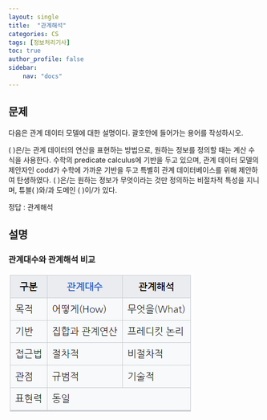 ```yaml
---
layout: single
title:  "관계해석"
categories: CS
tags: [정보처리기사]
toc: true
author_profile: false
sidebar:
    nav: "docs"
---
```


## 문제

다음은 관계 데이터 모델에 대한 설명이다. 괄호안에 들어가는 용어를 작성하시오.


(  )은/는 관계 데이터의 연산을 표현하는 방법으로, 원하는 정보를 정의할 때는 계산 수식을 사용한다.
수학의 predicate calculus에 기반을 두고 있으며, 관계 데이터 모델의 제안자인 codd가 수학에 가까운 기반을 두고 특별히 관계 데이터베이스를 위해 제안하여 탄생하였다.
( )은/는 원하는 정보가 무엇이라는 것만 정의하는 비절차적 특성을 지니며, 튜블( )와/과 도메인 ( )이/가 있다.

정답 : 관계해석

## 설명

### 관계대수와 관계해석 비교

![관계해석.png](../images/2023-06-08-CS6/e739d4743ba6c7759935a7abba8238dc5edb9f6a.png)